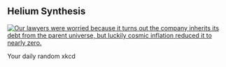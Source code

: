 ## Helium Synthesis
[![Our lawyers were worried because it turns out the company inherits its debt from the parent universe, but luckily cosmic inflation reduced it to nearly zero.](https://imgs.xkcd.com/comics/helium_synthesis.png)](https://xkcd.com/2972/ "Our lawyers were worried because it turns out the company inherits its debt from the parent universe, but luckily cosmic inflation reduced it to nearly zero.")

Your daily random xkcd
